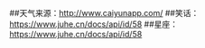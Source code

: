 ##天气来源：http://www.caiyunapp.com/
##笑话：https://www.juhe.cn/docs/api/id/58
##星座：https://www.juhe.cn/docs/api/id/58
